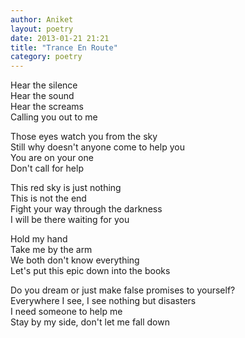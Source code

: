 ```yaml
---
author: Aniket
layout: poetry
date: 2013-01-21 21:21
title: "Trance En Route"
category: poetry
---
```


Hear the silence<br/>
Hear the sound<br/>
Hear the screams<br/>
Calling you out to me

Those eyes watch you from the sky<br/>
Still why doesn't anyone come to help you<br/>
You are on your one<br/>
Don't call for help

This red sky is just nothing<br/>
This is not the end<br/>
Fight your way through the darkness<br/>
I will be there waiting for you

Hold my hand<br/>
Take me by the arm<br/>
We both don't know everything<br/>
Let's put this epic down into the books

Do you dream or just make false promises to yourself?<br/>
Everywhere I see, I see nothing but disasters<br/>
I need someone to help me<br/>
Stay by my side, don't let me fall down